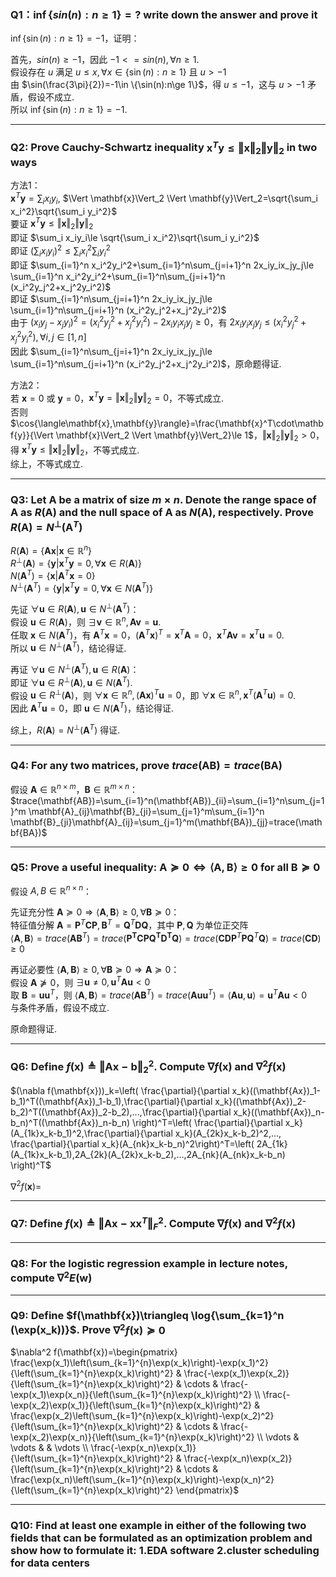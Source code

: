 ### Q1：$\inf\{sin(n):n\ge 1\}=?$ write down the answer and prove it

$\inf\{\sin(n):n\ge 1\}=-1$，证明：

首先，$sin(n)\ge-1$，因此 $-1<=sin(n), \forall n\ge 1$.\
假设存在 $u$ 满足 $u\le x, \forall x\in \{\sin(n):n\ge 1\}$ 且 $u>-1$\
由 $\sin(\frac{3\pi}{2})=-1\in \{\sin(n):n\ge 1\}$，得 $u\le-1$，这与 $u>-1$ 矛盾，假设不成立.\
所以 $\inf\{\sin(n):n\ge 1\}=-1$.

---

### Q2: Prove Cauchy-Schwartz inequality $\mathbf{x}^T\mathbf{y}\le \Vert \mathbf{x}\Vert_2 \Vert \mathbf{y}\Vert_2$ in two ways

方法1：\
$\mathbf{x}^T\mathbf{y}=\sum_i x_iy_i$, $\Vert \mathbf{x}\Vert_2 \Vert \mathbf{y}\Vert_2=\sqrt{\sum_i x_i^2}\sqrt{\sum_i y_i^2}$\
要证 $\mathbf{x}^T\mathbf{y}\le \Vert \mathbf{x}\Vert_2 \Vert \mathbf{y}\Vert_2$\
即证 $\sum_i x_iy_i\le \sqrt{\sum_i x_i^2}\sqrt{\sum_i y_i^2}$\
即证 $(\sum_i x_iy_i)^2\le \sum_i x_i^2{\sum_i y_i^2}$\
即证 $\sum_{i=1}^n x_i^2y_i^2+\sum_{i=1}^n\sum_{j=i+1}^n 2x_iy_ix_jy_j\le \sum_{i=1}^n x_i^2y_i^2+\sum_{i=1}^n\sum_{j=i+1}^n (x_i^2y_j^2+x_j^2y_i^2)$\
即证 $\sum_{i=1}^n\sum_{j=i+1}^n 2x_iy_ix_jy_j\le \sum_{i=1}^n\sum_{j=i+1}^n (x_i^2y_j^2+x_j^2y_i^2)$\
由于 $(x_iy_j-x_jy_i)^2=(x_i^2y_j^2+x_j^2y_i^2)-2x_iy_ix_jy_j \ge 0$，有 $2x_iy_ix_jy_j\le (x_i^2y_j^2+x_j^2y_i^2), \forall i,j\in[1,n]$\
因此 $\sum_{i=1}^n\sum_{j=i+1}^n 2x_iy_ix_jy_j\le \sum_{i=1}^n\sum_{j=i+1}^n (x_i^2y_j^2+x_j^2y_i^2)$，原命题得证.

方法2：\
若 $\mathbf{x}=0$ 或 $\mathbf{y}=0$，$\mathbf{x}^T\mathbf{y}=\Vert \mathbf{x}\Vert_2 \Vert \mathbf{y}\Vert_2=0$，不等式成立.\
否则 $\cos{\langle\mathbf{x},\mathbf{y}\rangle}=\frac{\mathbf{x}^T\cdot\mathbf{y}}{\Vert \mathbf{x}\Vert_2 \Vert \mathbf{y}\Vert_2}\le 1$，$\Vert \mathbf{x}\Vert_2 \Vert \mathbf{y}\Vert_2> 0$，得 $\mathbf{x}^T\mathbf{y}\le \Vert \mathbf{x}\Vert_2 \Vert \mathbf{y}\Vert_2$，不等式成立.\
综上，不等式成立.

---

### Q3: Let $\mathbf{A}$ be a matrix of size $m\times n$. Denote the range space of $\mathbf{A}$ as $R(\mathbf{A})$ and the null space of $\mathbf{A}$ as $N(\mathbf{A})$, respectively. Prove $R(\mathbf{A})=N^\perp(\mathbf{A}^T)$

$R(\mathbf{A})=\{\mathbf{Ax}|\mathbf{x}\in \mathbb{R}^n\}$\
$R^\perp(\mathbf{A})=\{\mathbf{y}|\mathbf{x}^T\mathbf{y}=0,\forall\mathbf{x}\in R(\mathbf{A})\}$\
$N(\mathbf{A}^T)=\{\mathbf{x}|\mathbf{A}^T\mathbf{x}=0\}$\
$N^\perp(\mathbf{A}^T)=\{\mathbf{y}|\mathbf{x}^T\mathbf{y}=0,\forall \mathbf{x}\in N(\mathbf{A}^T)\}$

先证 $\forall \mathbf{u}\in R(\mathbf{A}),\mathbf{u}\in N^\perp(\mathbf{A}^T)$：\
假设 $\mathbf{u}\in R(\mathbf{A})$，则 $\exists\mathbf{v}\in \mathbb{R}^n,\mathbf{Av}=\mathbf{u}$.\
任取 $\mathbf{x}\in N(\mathbf{A}^T)$，有 $\mathbf{A}^T\mathbf{x}=0$，$(\mathbf{A}^T\mathbf{x})^T=\mathbf{x}^T\mathbf{A}=0$，$\mathbf{x}^T\mathbf{Av}=\mathbf{x}^T\mathbf{u}=0$.\
所以 $\mathbf{u}\in N^\perp(\mathbf{A}^T)$，结论得证.

再证 $\forall \mathbf{u}\in N^\perp(\mathbf{A}^T),\mathbf{u}\in R(\mathbf{A})$：\
即证 $\forall \mathbf{u}\in R^\perp(\mathbf{A}),\mathbf{u}\in N(\mathbf{A}^T)$.\
假设 $\mathbf{u}\in R^\perp(\mathbf{A})$，则 $\forall \mathbf{x}\in \mathbb{R}^{n},(\mathbf{Ax})^T\mathbf{u}=0$，即 $\forall \mathbf{x}\in \mathbb{R}^{n},\mathbf{x}^T(\mathbf{A}^T\mathbf{u})=0$.\
因此 $\mathbf{A}^T\mathbf{u}=0$，即 $\mathbf{u}\in N(\mathbf{A}^T)$，结论得证.

综上，$R(\mathbf{A})=N^\perp(\mathbf{A}^T)$ 得证.

---

### Q4: For any two matrices, prove $trace(\mathbf{AB})=trace(\mathbf{BA})$

假设 $\mathbf{A}\in\mathbb{R}^{n\times m}$，$\mathbf{B}\in\mathbb{R}^{m\times n}$：\
$trace(\mathbf{AB})=\sum_{i=1}^n(\mathbf{AB})_{ii}=\sum_{i=1}^n\sum_{j=1}^m \mathbf{A}_{ij}\mathbf{B}_{ji}=\sum_{j=1}^m\sum_{i=1}^n \mathbf{B}_{ji}\mathbf{A}_{ij}=\sum_{j=1}^m(\mathbf{BA})_{jj}=trace(\mathbf{BA})$

---

### Q5: Prove a useful inequality: $\mathbf{A}\succeq 0\Leftrightarrow \langle\mathbf{A},\mathbf{B}\rangle\ge 0$ for all $\mathbf{B}\succeq 0$

假设 $A,B\in\mathbb{R}^{n\times n}$：

先证充分性 $\mathbf{A}\succeq 0\Rightarrow \langle\mathbf{A},\mathbf{B}\rangle\ge 0, \forall\mathbf{B}\succeq 0$：\
特征值分解 $\mathbf{A}=\mathbf{P}^T\mathbf{CP},\mathbf{B}^T=\mathbf{Q}^T\mathbf{D}\mathbf{Q}$，其中 $\mathbf{P},\mathbf{Q}$ 为单位正交阵\
$\langle\mathbf{A},\mathbf{B}\rangle=trace(\mathbf{AB}^T)=trace(\mathbf{\mathbf{P}^T\mathbf{CPQ}^T\mathbf{D}^T\mathbf{Q}})=trace(\mathbf{CDP}^T\mathbf{P}\mathbf{Q}^T\mathbf{Q})=trace(\mathbf{CD})\ge 0$

再证必要性 $\langle\mathbf{A},\mathbf{B}\rangle\ge 0,\forall\mathbf{B}\succeq 0 \Rightarrow \mathbf{A}\succeq 0$：\
假设 $\mathbf{A}\nsucceq0$，则 $\exists \mathbf{u}\neq 0,\mathbf{u}^T\mathbf{Au}<0$\
取 $\mathbf{B}=\mathbf{uu}^T$，则 $\langle\mathbf{A},\mathbf{B}\rangle=trace(\mathbf{AB}^T)=trace(\mathbf{Auu}^T)=\langle\mathbf{Au},\mathbf{u}\rangle=\mathbf{u}^T\mathbf{Au}<0$\
与条件矛盾，假设不成立.

原命题得证.

---

### Q6: Define $f(\mathbf{x})\triangleq \Vert\mathbf{Ax}-\mathbf{b}\Vert_2^2$. Compute $\nabla f(\mathbf{x})$ and $\nabla^2 f(\mathbf{x})$

$(\nabla f(\mathbf{x}))_k=\left( \frac{\partial}{\partial x_k}((\mathbf{Ax})_1-b_1)^T((\mathbf{Ax})_1-b_1),\frac{\partial}{\partial x_k}((\mathbf{Ax})_2-b_2)^T((\mathbf{Ax})_2-b_2),...,\frac{\partial}{\partial x_k}((\mathbf{Ax})_n-b_n)^T((\mathbf{Ax})_n-b_n) \right)^T=\left( \frac{\partial}{\partial x_k}(A_{1k}x_k-b_1)^2,\frac{\partial}{\partial x_k}(A_{2k}x_k-b_2)^2,..., \frac{\partial}{\partial x_k}(A_{nk}x_k-b_n)^2\right)^T=\left( 2A_{1k}(A_{1k}x_k-b_1),2A_{2k}(A_{2k}x_k-b_2),...,2A_{nk}(A_{nk}x_k-b_n) \right)^T$

$\nabla^2 f(\mathbf{x})=$

---

### Q7: Define $f(\mathbf{x})\triangleq \Vert\mathbf{Ax}-\mathbf{xx}^T\Vert_F^2$. Compute $\nabla f(\mathbf{x})$ and $\nabla^2 f(\mathbf{x})$



---

### Q8: For the logistic regression example in lecture notes, compute $\nabla^2 E(\mathbf{w})$



---

### Q9: Define $f(\mathbf{x})\triangleq \log{\sum_{k=1}^n (\exp(x_k))}$. Prove $\nabla^2 f(\mathbf{x})\succeq 0$

$\nabla^2 f(\mathbf{x})=\begin{pmatrix}
\frac{\exp(x_1)\left(\sum_{k=1}^{n}\exp(x_k)\right)-\exp(x_1)^2}{\left(\sum_{k=1}^{n}\exp(x_k)\right)^2} & \frac{-\exp(x_1)\exp(x_2)}{\left(\sum_{k=1}^{n}\exp(x_k)\right)^2} & \cdots & \frac{-\exp(x_1)\exp(x_n)}{\left(\sum_{k=1}^{n}\exp(x_k)\right)^2} \\
\frac{-\exp(x_2)\exp(x_1)}{\left(\sum_{k=1}^{n}\exp(x_k)\right)^2} & \frac{\exp(x_2)\left(\sum_{k=1}^{n}\exp(x_k)\right)-\exp(x_2)^2}{\left(\sum_{k=1}^{n}\exp(x_k)\right)^2} & \cdots & \frac{-\exp(x_2)\exp(x_n)}{\left(\sum_{k=1}^{n}\exp(x_k)\right)^2} \\
\vdots & \vdots & & \vdots \\
\frac{-\exp(x_n)\exp(x_1)}{\left(\sum_{k=1}^{n}\exp(x_k)\right)^2} & \frac{-\exp(x_n)\exp(x_2)}{\left(\sum_{k=1}^{n}\exp(x_k)\right)^2} & \cdots & \frac{\exp(x_n)\left(\sum_{k=1}^{n}\exp(x_k)\right)-\exp(x_n)^2}{\left(\sum_{k=1}^{n}\exp(x_k)\right)^2}
\end{pmatrix}$

---

### Q10: Find at least one example in either of the following two fields that can be formulated as an optimization problem and show how to formulate it: 1.EDA software 2.cluster scheduling for data centers

